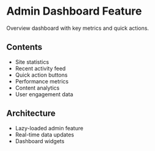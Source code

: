 # Admin Dashboard Feature

Overview dashboard with key metrics and quick actions.

## Contents
- Site statistics
- Recent activity feed
- Quick action buttons
- Performance metrics
- Content analytics
- User engagement data

## Architecture
- Lazy-loaded admin feature
- Real-time data updates
- Dashboard widgets